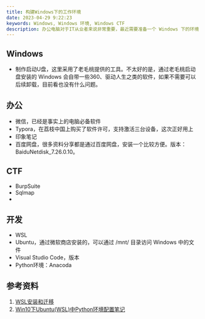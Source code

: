 ```yaml
---
title: 构建Windows下的工作环境
date: 2023-04-29 9:22:23
keywords: Windows, Windows 环境, Windows CTF
description: 办公电脑对于IT从业者来说非常重要，最近需要准备一个 Windows 下的环境，本文介绍如何准备 Windows 环境，用于满足日常写作、CTF、代码开发相关工作。
---
```


## Windows
* 制作启动U盘，这里采用了老毛桃提供的工具。不太好的是，通过老毛桃启动盘安装的 Windows 会自带一些360、驱动人生之类的软件，如果不需要可以后续卸载，目前看也没有什么问题。

## 办公
* 微信，已经是事实上的电脑必备软件
* Typora，在荔枝中国上购买了软件许可，支持激活三台设备，这次正好用上
* 印象笔记
* 百度网盘，很多资料分享都是通过百度网盘，安装一个比较方便。版本：BaiduNetdisk_7.26.0.10。

## CTF
* BurpSuite
* Sqlmap
* 

## 开发
* WSL
* Ubuntu，通过微软商店安装的，可以通过 /mnt/ 目录访问 Windows 中的文件
* Visual Studio Code，版本 
* Python环境：Anacoda

## 参考资料
1. [WSL安装和迁移](https://wap.sciencenet.cn/blog-3474055-1341445.html?mobile=1)
2. [Win10下Ubuntu(WSL)中Python环境配置笔记](https://zhuanlan.zhihu.com/p/63897033)
